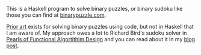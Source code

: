 This is a Haskell program to solve binary puzzles, or binary sudoku like those you can find at [binarypuzzle.com](http://www.binarypuzzle.com/index.php).

[Prior art](https://github.com/shlomif/binary-puzzle-garden) exists for solving binary puzzles using code, but not in Haskell that I am aware of. My approach owes a lot to Richard Bird's sudoku solver in [Pearls of Functional Algortithim Design](http://www.cambridge.org/gb/academic/subjects/computer-science/programming-languages-and-applied-logic/pearls-functional-algorithm-design?format=HB&isbn=9780521513388) and you can read about it in my [blog post](http://charlieharvey.org.uk/page/solving_binary_pussles_with_haskell).
